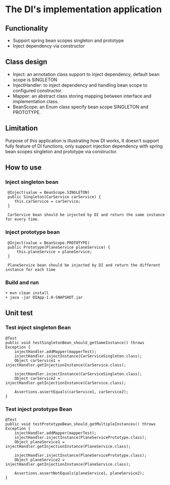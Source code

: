 # The DI's implementation application

## Functionality
 - Support spring bean scopes singleton and prototype
 - Inject dependency via constructor
  
## Class design
 - Inject: an annotation class support to inject dependency, default bean scope is SINGLETON 
 - InjectHandler: to inject dependency and handling bean scope to configured constructor.
 - Mapper: an abstract class storing mapping between interface and implementation class.
 - BeanScope: an Enum class specify bean scope SINGLETON and PROTOTYPE.

## Limitation
Purpose of this application is illustrating how DI works, It doesn't support fully feature of DI functions, only support injection dependency with spring bean scopes singleton and prototype via constructor. 

## How to use
### Inject singleton bean
     @Inject(value = BeanScope.SINGLETON)
     public Singleton(CarService carService) {
        this.carService = carService;
     }
     
     CarService bean should be injected by DI and return the same instance for every time.
### Inject prototype bean
     @Inject(value = BeanScope.PROTOTYPE)
     public Prototype(PlaneService planeService) {
         this.planeService = planeService;
     }
     
     PlaneService bean should be injected by DI and return the different instance for each time
     
### Build and run
    + mvn clean install
    + java -jar DIApp-1.0-SNAPSHOT.jar
     
## Unit test

### Test inject singleton Bean

	@Test
	public void testSingletonBean_should_getSameInstance() throws Exception {
		injectHandler.addMapper(mapperTest);
		injectHandler.injectInstance(CarServiceSingleton.class);
		Object carService1 = injectHandler.getInjectionInstance(CarService.class);

		injectHandler.injectInstance(CarServiceSingleton.class);
		Object carService2 = injectHandler.getInjectionInstance(CarService.class);

		Assertions.assertEquals(carService1, carService2);
	}
### Test inject prototype Bean

	@Test
	public void testPrototypeBean_should_getMultipleInstances() throws Exception {
		injectHandler.addMapper(mapperTest);
		injectHandler.injectInstance(PlaneServicePrototype.class);
		Object planeService1 = injectHandler.getInjectionInstance(PlaneService.class);

		injectHandler.injectInstance(PlaneServicePrototype.class);
		Object planeService2 = injectHandler.getInjectionInstance(PlaneService.class);

		Assertions.assertNotEquals(planeService1, planeService2);
	}

      
    